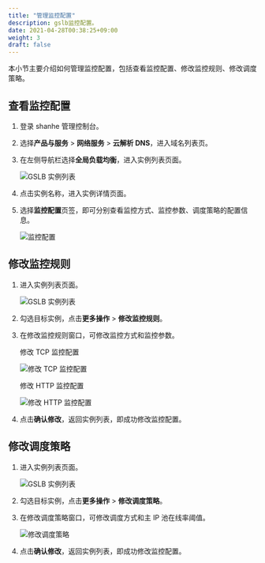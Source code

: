 ```yaml
---
title: "管理监控配置"
description: gslb监控配置。
date: 2021-04-28T00:38:25+09:00
weight: 3
draft: false
---
```


本小节主要介绍如何管理监控配置，包括查看监控配置、修改监控规则、修改调度策略。

## 查看监控配置

1. 登录 shanhe 管理控制台。
2. 选择**产品与服务** > **网络服务** > **云解析 DNS**，进入域名列表页。
3. 在左侧导航栏选择**全局负载均衡**，进入实例列表页面。
   
   ![GSLB 实例列表](../_image/gslb_policy_list.png)

4. 点击实例名称，进入实例详情页面。
5. 选择**监控配置**页签，即可分别查看监控方式、监控参数、调度策略的配置信息。
   
   ![监控配置](../_image/check_monitor_config.png)

## 修改监控规则

1. 进入实例列表页面。
   
   ![GSLB 实例列表](../_image/gslb_policy_list.png)

2. 勾选目标实例，点击**更多操作** > **修改监控规则**。
3. 在修改监控规则窗口，可修改监控方式和监控参数。
   
    修改 TCP 监控配置
  
      ![修改 TCP 监控配置](../_image/modify_tcp_monitor.png)

    修改 HTTP 监控配置
     
      ![修改 HTTP 监控配置](../_image/modify_http_monitor.png)

4. 点击**确认修改**，返回实例列表，即成功修改监控配置。

## 修改调度策略

1. 进入实例列表页面。
   
   ![GSLB 实例列表](../_image/gslb_policy_list.png)

2. 勾选目标实例，点击**更多操作** > **修改调度策略**。
3. 在修改调度策略窗口，可修改调度方式和主 IP 池在线率阈值。
   
   ![修改调度策略](../_image/modify_scheduling_rules.png)

4. 点击**确认修改**，返回实例列表，即成功修改监控配置。
